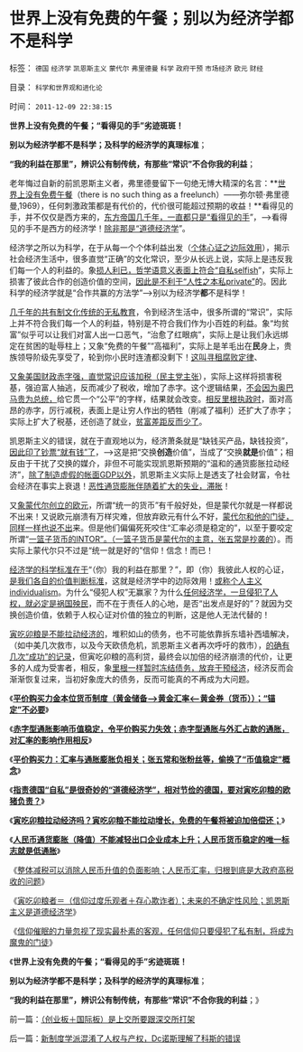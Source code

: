 # 世界上没有免费的午餐；别以为经济学都不是科学

标签： `德国` `经济学` `凯恩斯主义` `蒙代尔` `弗里德曼` `科学` `政府干预` `市场经济` `欧元` `财经` 

目录： `科学和世界观和进化论`

时间： `2011-12-09 22:38:15`

**世界上没有免费的午餐；“看得见的手”劣迹斑斑！**

**别以为经济学都不是科学；及科学的经济学的真理标准**；

**“我的利益在那里”，辨识公有制传统，有那些“常识”不合你我的利益**；

老年悔过自新的前凯恩斯主义者，弗里德曼留下一句绝无博大精深的名言：**[世界上没有免费午餐](../../../2011/6/27/北欧模式的欺骗性和马克思主义.md)（there is no such thing as a freelunch）——弥尔顿·弗里德曼,1969），任何刺激政策都是有代价的，代价很可能超过预期的收益！**看得见的手，并不仅仅是西方来的，[东方帝国几千年，一直都只是“看得见的手](../../../2009/12/26/“看得见的手”催化了大萧条.md)”，——>看得见的手不是西方的经济学！[除非那是“道德经济学](../../../2011/12/6/道德经济学复制中世纪（皇帝＋贫民）政治模式.md)”。

经济学之所以为科学，在于从每一个个体利益出发（[个体心证之边际效用](../../../2011/2/20/经济学科学标准（边际效用＋抽象建模＋实证统计）.md)），揭示社会经济生活中，很多直觉“正确”的文化常识，至少从长远上说，实际上是违反我们每一个人的利益的。象[损人利已，哲学语意义表面上符合“自私selfish](../../../2009/3/27/所谓“永不妥协”的美德就是极端的自私及愚蠢.md)”，实际上损害了彼此合作的创造价值的空间，[因此是不利于“人性之本私private”](../../../2009/9/24/人性本私必为善.md)的。因此科学的经济学就是“合作共赢的方法学”——>别以为经济学**都**不是科学！

[几千年的共有制文化传统的无私教育](../../../2010/10/25/没有“私”的利益就不会有民主.md)，令到经济生活中，很多所谓的“常识”，实际上并不符合我们每一个人的利益，特别是不符合我们作为小百姓的利益。象“均贫富”似乎可以让我们对富人出一口恶气，“治愈了红眼病”，实际上是让我们永远绑定在贫困的耻辱柱上；又象“免费的午餐”“高福利”，实际上是羊毛出在**民**身上，贵族领导阶级先享受了，轮到你小民时连渣都没剩下！[这叫寻租腐败定律](../../../2009/8/1/民粹口号，特权阶层利益最大化最隐蔽的方法.md)、

[又象美国财政赤字强，直觉常识应该加税（民主党主张](../../../2011/10/16/美国仇富运动“富翁不能碰，打工仔收入个个平等”.md)），实际上这样将损害税基，强迫富人抽逃，反而减少了税收，增加了赤字。这个逻辑结果，[不会因为奥巴马贵为总统，](../../../2011/10/11/美国政府低薪高廉，税收主要花在穷人福利上.md)给它贯一个“公平”的字样，结果就会改变。[相反里根执政时](../../../2011/8/12/里根减税灭苏联.md)，面对高昂的赤字，厉行减税，表面上是让穷人作出的牺牲（削减了福利）还扩大了赤字；实际上扩大了税基，还创造了就业，[贫富差距反而少了](../../../2010/12/22/看见别人快乐他就很痛苦，和帕累托累进.md)。

凯恩斯主义的错误，就在于直观地以为，经济萧条就是“缺钱买产品，缺钱投资”，[因此印了钞票“就有钱”了](../../../2011/6/6/凯恩斯《通论》混淆了生产者和消费者角色.md)，——>这是把“交换**创造**价值”，当成了“交换**就是**价值”；相反由于干扰了交换的媒介，非但不可能实现凯恩斯预期的“温和的通货膨胀拉动经济”，[除了制造虚假的帐面GDP以外](http://hi.baidu.com/darthchn/blog/item/36936ecb167ce64bf31fe743.html)，凯恩斯主义实际上是透支了社会财富，令社会经济在事实上衰退！[恶性通货膨胀伴随着扩大的失业，滞胀](../../../2010/4/23/凯恩斯主义就是社会主义就是计划经济.md)！

又[象蒙代尔创立的欧元](../../../2009/6/10/有中国特色的蒙代尔汇率忽悠三角.md)，所谓“统一的货币”有千般好处，但是蒙代尔就是一样都说不出来！又说欧元崩溃有万样灾难，但放弃欧元有什么不好，[蒙代尔和他的门徒，同样一样也说不出](../../../2011/11/30/平价购买力的货币“稳定”：汇率稳定则通货膨胀.md)来。但是他们偏偏死死咬住“汇率必须是稳定的”，以至于要咬定所谓“[一篮子货币的INTOR”。（一篮子货币是蒙代尔的主意，张五常是抄袭的](../../../2011/11/30/平价购买力的黄金，外汇，汇率和通货膨胀.md)）。而实际上蒙代尔只不过是“统一就是好的”信仰！信念！而已！

[经济学的科学标准在于](../../../2009/12/14/经济学科学的实证集是什么？.md)“（你）我的利益在那里？”，即（你）我彼此人权的心证，[是我们各自的价值判断标准](../../../2011/6/9/心证“兼听则明，偏信则暗”与自证循环.md)，这就是经济学中的边际效用！[或称个人主义individualism](../../../2010/3/7/Individualism（个体价值）不宜混同个人主义.md)。为什么“侵犯人权”无赢家？为什么[任何经济学，一旦侵犯了人权，就必定是祸国殃民](http://hi.baidu.com/darthchn/blog/item/33441219acdf680a34fa4107.html)，而不在于责任人的心地，是否“出发点是好的”？就因为交换创造价值，依赖于人权心证对价值的独立的判断，这是他人无法代替的！

[寅吃卯粮是不能拉动经济的](../../../2011/12/7/寅吃卯粮能拉动经济吗？免费的午餐将有什么后果？.md)，堆积如山的债务，也不可能依靠拆东墙补西墙解决，（如中美几次救市，以及今天欧债危机，凯恩斯主义者再次呼吁的救市），[的确有几次“成功”的记录](../../../2009/5/1/赌场必杀技，市场计划经济行政干预之自欺欺人.md)，但寅吃卯粮的高利贷，最终会以加倍的经济崩溃的代价，让更多的人成为受害者，相反，象[里根一样暂时冻结债务，放弃干预经济](../../../2011/5/6/林肯的“人民”和伟大的罗纳德里根.md)，经济反而会渐渐恢复过来，当初好象庞大的债务，反而可能真的不再成为大问题。

《[**平价购买力金本位货币制度（黄金储备——>黄金汇率<——黄金券（货币））；“锚定”不必要**](../../../2011/11/30/平价购买力的黄金，外汇，汇率和通货膨胀.md)》

《[**赤字型通胀影响币值稳定，令平价购买力失效；赤字型通胀与外汇占款的通胀，对汇率的影响作用相反**](../../../2011/11/30/平价购买力中不同类型的通胀与汇率的关系.md)》

《[**平价购买力：汇率与通胀膨胀负相关；张五常和张粉丝等，偷换了“币值稳定”概念**](../../../2011/11/30/平价购买力的货币“稳定”：汇率稳定则通货膨胀.md)》

《[**指责德国“自私”是很奇妙的“道德经济学”，相对节俭的德国，要对寅吃卯粮的欧猪负责？**](../../../2011/12/6/指责德国“自私”是很奇妙的“道德经济学”.md)》

《[**寅吃卯粮拉动经济吗？寅吃卯粮不能拉动增长，免费的午餐将被迫加倍偿还；**](../../../2011/12/7/寅吃卯粮能拉动经济吗？免费的午餐将有什么后果？.md)》

《[**人民币通货膨胀（降值）不能减轻出口企业成本上升；人民币货币稳定的唯一标志就是低通胀**](../../../2011/12/7/法定货币不允许有任何锚！人民币降值无助出口企业.md)》

《[整体减税可以消除人民币升值的负面影响；人民币汇率，归根到底是大政府高税收的问题](../../../2011/12/7/人民币汇率归根到底是大政府高税收的问题.md)》

《[寅吃卯粮者＝（信仰过度乐观者＋存心欺诈者）；未来的不确定性风险；凯恩斯主义是道德经济学](../../../2011/12/8/凯恩斯主义是道德经济学.md)》

《[信仰催眠的力量忽视了现实最朴素的客观，任何信仰只要侵犯了私有制，将成为魔鬼的门徒](../../../2011/12/8/信仰催眠的力量：加倍滥发钞票！.md)》

《**世界上没有免费的午餐；“看得见的手”劣迹斑斑！**

**别以为经济学都不是科学；及科学的经济学的真理标准**；

**“我的利益在那里”，辨识公有制传统，有那些“常识”不合你我的利益**；》



前一篇：[（创业板＋国际板）是上交所要跟深交所打架](../../../2011/12/8/（创业板＋国际板）是上交所要跟深交所打架.md)

后一篇：[新制度学派混淆了人权与产权，Dc诺斯理解了科斯的错误](../../../2011/12/9/新制度学派混淆了人权与产权，Dc诺斯理解了科斯的错误.md)